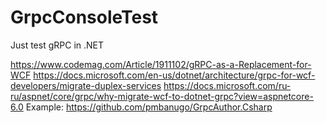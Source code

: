 # GrpcConsoleTest
Just test gRPC in .NET

https://www.codemag.com/Article/1911102/gRPC-as-a-Replacement-for-WCF
https://docs.microsoft.com/en-us/dotnet/architecture/grpc-for-wcf-developers/migrate-duplex-services
https://docs.microsoft.com/ru-ru/aspnet/core/grpc/why-migrate-wcf-to-dotnet-grpc?view=aspnetcore-6.0
Example: https://github.com/pmbanugo/GrpcAuthor.Csharp
